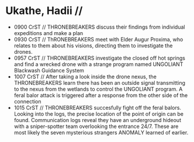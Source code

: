 # Ukathe, Hadii //
* 0900 CrST // THRONEBREAKERS discuss their findings from individual expeditions and make a plan
* 0930 CrST // ThRONEBREAKERS meet with Elder Augur Proxima, who relates to them about his visions, directing them to investigate the drones. 
* 0957 CrST // THRONEBREAKERS investigate the closed off hot springs and find a wrecked drone with a strange program named UNGOLIANT Blackwash Guidance System
* 1007 CrST // After taking a look inside the drone nexus, the THRONEBREAKERS learn there has been an outside signal transmitting to the nexus from the wetlands to control the UNGOLIANT program. A feral balor attack is triggered after a response from the other side of the connection
* 1015 CrST // THRONEBREAKERS succesfully fight off the feral balors. Looking into the logs, the precise location of the point of origin can be found. Communication logs reveal they have an underground hideout with a sniper-spotter team overlooking the entrance 24/7. These are most likely the seven mysterious strangers ANOMALY learned of earlier.